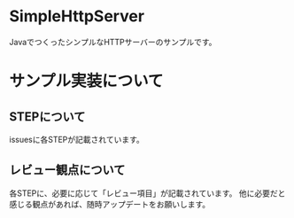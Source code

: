 # SimpleHttpServer
JavaでつくったシンプルなHTTPサーバーのサンプルです。

# サンプル実装について


## STEPについて
issuesに各STEPが記載されています。

## レビュー観点について
各STEPに、必要に応じて「レビュー項目」が記載されています。
他に必要だと感じる観点があれば、随時アップデートをお願いします。
